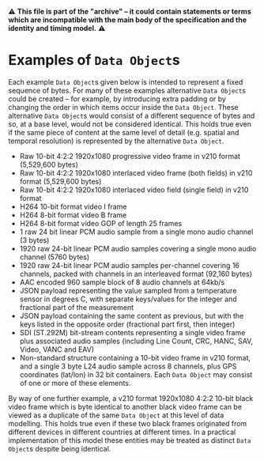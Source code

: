 :warning: **This file is part of the "archive" &ndash; it could contain statements or terms which are incompatible with the main body of the specification and the identity and timing model.** :warning:

# Examples of `Data Object`s

Each example `Data Object`s given below is intended to represent a fixed sequence of bytes. For many of these examples alternative `Data Object`s could be created &ndash; for example, by introducing extra padding or by changing the order in which items occur inside the `Data Object`. These alternative `Data Object`s would consist of a different sequence of bytes and so, at a base level, would not be considered identical. This holds true even if the same piece of content at the same level of detail (e.g. spatial and temporal resolution) is represented by the alternative `Data Object`.

* Raw 10-bit 4:2:2 1920x1080 progressive video frame in v210 format (5,529,600 bytes)
* Raw 10-bit 4:2:2 1920x1080 interlaced video frame (both fields) in v210 format (5,529,600 bytes)
* Raw 10-bit 4:2:2 1920x1080 interlaced video field (single field) in v210 format
* H264 10-bit format video I frame
* H264 8-bit format video B frame
* H264 8-bit format video GOP of length 25 frames
* 1 raw 24 bit linear PCM audio sample from a single mono audio channel (3 bytes)
* 1920 raw 24-bit linear PCM audio samples covering a single mono audio channel (5760 bytes)
* 1920 raw 24-bit linear PCM audio samples per-channel covering 16 channels, packed with channels in an interleaved format (92,160 bytes)
* AAC encoded 960 sample block of 8 audio channels at 64kb/s
* JSON payload representing the value sampled from a temperature sensor in degrees C, with separate keys/values for the integer and fractional part of the measurement
* JSON payload containing the same content as previous, but with the keys listed in the opposite order (fractional part first, then integer)
* SDI (ST.292M) bit-stream contents representing a single video frame plus associated audio samples (including Line Count, CRC, HANC, SAV, Video, VANC and EAV)
* Non-standard structure containing a 10-bit video frame in v210 format, and a single 3 byte L24 audio sample across 8 channels, plus GPS coordinates (lat/lon) in 32 bit containers. Each `Data Object` may consist of one or more of these elements.

By way of one further example, a v210 format 1920x1080 4:2:2 10-bit black video frame which is byte identical to another black video frame can be viewed as a duplicate of the same `Data Object` at this level of data modelling. This holds true even if these two black frames originated from different devices in different countries at different times. In a practical implementation of this model these entities may be treated as distinct `Data Object`s despite being identical.

